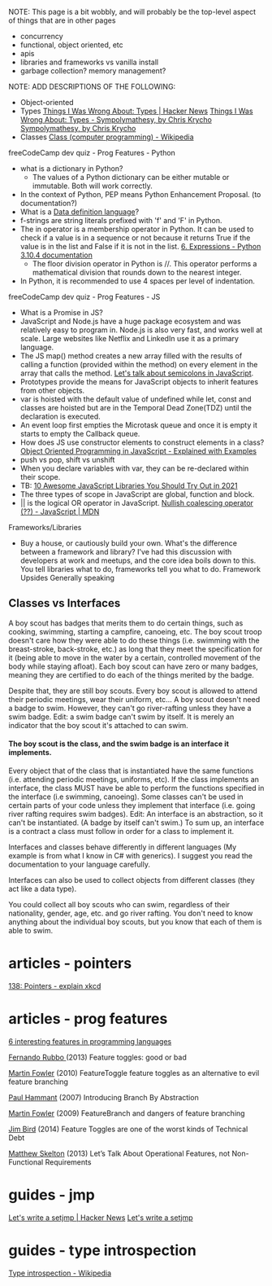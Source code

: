 
NOTE: This page is a bit wobbly, and will probably be the top-level aspect of things that are in other pages
- concurrency
- functional, object oriented, etc
- apis
- libraries and frameworks vs vanilla install
- garbage collection? memory management?

NOTE: ADD DESCRIPTIONS OF THE FOLLOWING:
- Object-oriented
- Types
    [Things I Was Wrong About: Types | Hacker News](https://news.ycombinator.com/item?id=24604943)
    [Things I Was Wrong About: Types  - Sympolymathesy, by Chris Krycho](https://v5.chriskrycho.com/journal/things-i-was-wrong-about/1-types/)
    [Sympolymathesy, by Chris Krycho](https://www.chriskrycho.com/)
- Classes
    [Class (computer programming) - Wikipedia](https://en.wikipedia.org/wiki/Class_(computer_programming))

freeCodeCamp dev quiz - Prog Features - Python
- what is a dictionary in Python?
    - The values of a Python dictionary can be either mutable or immutable. Both will work correctly.
- In the context of Python, PEP means Python Enhancement Proposal. (to documentation?)
- What is a [Data definition language](https://en.wikipedia.org/wiki/Data_definition_language)?
- f-strings are string literals prefixed with 'f' and 'F' in Python.
- The in operator is a membership operator in Python. It can be used to check if a value is in a sequence or not because it returns True if the value is in the list and False if it is not in the list.
[6. Expressions - Python 3.10.4 documentation](https://docs.python.org/3/reference/expressions.html#operator-precedence)
    - The floor division operator in Python is //. This operator performs a mathematical division that rounds down to the nearest integer.
- In Python, it is recommended to use 4 spaces per level of indentation.

freeCodeCamp dev quiz - Prog Features - JS
- What is a Promise in JS?
- JavaScript and Node.js have a huge package ecosystem and was relatively easy to program in. Node.js is also very fast, and works well at scale. Large websites like Netflix and LinkedIn use it as a primary language.
- The JS map() method creates a new array filled with the results of calling a function (provided within the method) on every element in the array that calls the method.
[Let's talk about semicolons in JavaScript](https://www.freecodecamp.org/news/lets-talk-about-semicolons-in-javascript-f1fe08ab4e53/).
- Prototypes provide the means for JavaScript objects to inherit features from other objects.
- var is hoisted with the default value of undefined while let, const and classes are hoisted but are in the Temporal Dead Zone(TDZ) until the declaration is executed.
- An event loop first empties the Microtask queue and once it is empty it starts to empty the Callback queue.
- How does JS use constructor elements to construct elements in a class? [Object Oriented Programming in JavaScript - Explained with Examples](https://www.freecodecamp.org/news/how-javascript-implements-oop/)
- push vs pop, shift vs unshift
- When you declare variables with var, they can be re-declared within their scope.
- TB: [10 Awesome JavaScript Libraries You Should Try Out in 2021](https://www.freecodecamp.org/news/10-javascript-libraries-you-should-try/)
- The three types of scope in JavaScript are global, function and block.
- || is the logical OR operator in JavaScript.
[Nullish coalescing operator (??) - JavaScript | MDN](https://developer.mozilla.org/en-US/docs/Web/JavaScript/Reference/Operators/Nullish_coalescing_operator)

Frameworks/Libraries
- Buy a house, or cautiously build your own. What's the difference between a framework and library? I've had this discussion with developers at work and meetups, and the core idea boils down to this. You tell libraries what to do, frameworks tell you what to do. Framework Upsides Generally speaking

## Classes vs Interfaces

A boy scout has badges that merits them to do certain things, such as
cooking, swimming, starting a campfire, canoeing, etc. The boy scout
troop doesn't care how they were able to do these things (i.e. swimming
with the breast-stroke, back-stroke, etc.) as long that they meet the
specification for it (being able to move in the water by a certain,
controlled movement of the body while staying afloat). Each boy scout
can have zero or many badges, meaning they are certified to do each of
the things merited by the badge.

Despite that, they are still boy scouts. Every boy scout is allowed
to attend their periodic meetings, wear their uniform, etc… A boy
scout doesn't need a badge to swim. However, they can't go river-rafting
unless they have a swim badge.
Edit: a swim badge can't swim by itself. It is merely an indicator that the boy scout it's attached to can swim.

#### The boy scout is the class, and the swim badge is an interface it implements.

Every object that of the class that is instantiated have the same
functions (i.e. attending periodic meetings, uniforms, etc). If the
class implements an interface, the class MUST have be able to perform
the functions specified in the interface (i.e swimming, canoeing). Some
classes can't be used in certain parts of your code unless they
implement that interface (i.e. going river rafting requires swim
badges).
Edit: An interface is an abstraction, so it can't be instantiated. (A badge by itself can't swim.) To sum up, an interface is a contract a class must follow in order for a class to implement it.

Interfaces and classes behave differently in different languages (My
example is from what I know in C# with generics). I suggest you read the
documentation to your language carefully.

Interfaces can also be used to collect objects from different classes (they act like a data type).

You could collect all boy scouts who can swim, regardless of their
nationality, gender, age, etc. and go river rafting. You don't need to
know anything about the individual boy scouts, but you know that each of
them is able to swim.

# articles - pointers

[138: Pointers - explain xkcd](https://www.explainxkcd.com/wiki/index.php/138:_Pointers)

# articles - prog features

[6 interesting features in programming languages](https://blog.frankel.ch/six-interesting-features-programming-languages)

[Fernando Rubbo  ](https://fernandorubbo.blogspot.be/2013/03/feature-toggles-good-or-bad.html)
(2013) Feature toggles: good or bad

[Martin Fowler](https://www.martinfowler.com/bliki/FeatureToggle.html)
(2010) FeatureToggle
feature toggles as an alternative to evil feature branching

[Paul Hammant](https://paulhammant.com/blog/branch_by_abstraction.html)
(2007) Introducing Branch By Abstraction

[Martin Fowler](https://www.martinfowler.com/bliki/FeatureBranch.html)
(2009) FeatureBranch
and dangers of feature branching

[Jim Bird](http://swreflections.blogspot.be/2014/08/feature-toggles-are-one-of-worst-kinds.html)
(2014) Feature Toggles are one of the worst kinds of Technical Debt

[Matthew Skelton](https://blog.softwareoperability.com/2013/04/08/lets-talk-about-operational-features-not-non-functional-requirements/)
(2013) Let’s Talk About Operational Features, not Non-Functional Requirements

# guides - jmp

[Let's write a setjmp | Hacker News](https://news.ycombinator.com/item?id=34760828)
[Let's write a setjmp](https://nullprogram.com/blog/2023/02/12/)

# guides - type introspection

[Type introspection - Wikipedia](https://en.wikipedia.org/wiki/Type_introspection)
